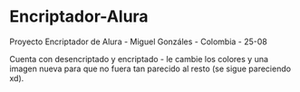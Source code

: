 # Encriptador-Alura
Proyecto Encriptador de Alura - Miguel Gonzáles - Colombia - 25-08

Cuenta con desencriptado y encriptado - le cambie los colores y una imagen nueva para que no fuera tan parecido al resto (se sigue pareciendo xd).
